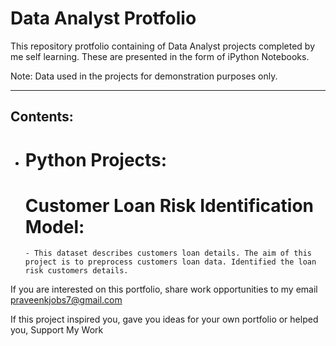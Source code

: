 # Data Analyst Protfolio

This repository protfolio containing of Data Analyst projects completed by me 
self learning. These are presented in the form of iPython Notebooks.

Note: Data used in the projects for demonstration purposes only.

----
## Contents:

- # Python Projects:
    
     # Customer Loan Risk Identification Model: 
      - This dataset describes customers loan details. The aim of this project is to preprocess customers loan data. Identified the loan risk customers details.
















If you are interested on this portfolio, share work opportunities to my  email praveenkjobs7@gmail.com

If this project inspired you, gave you ideas for your own portfolio or helped you,
Support My Work
